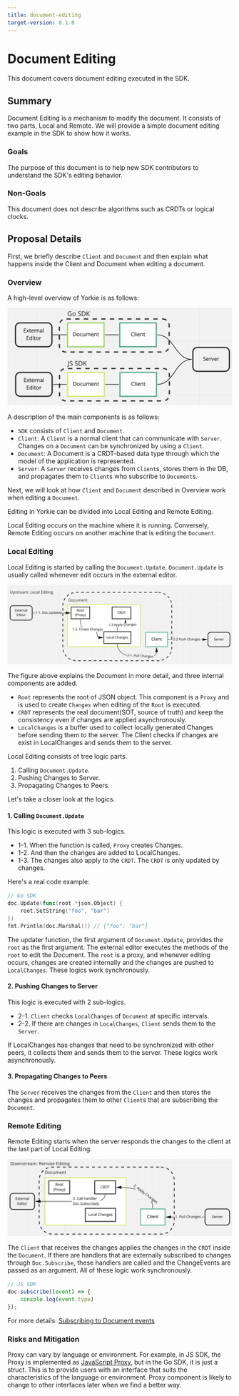 ```yaml
---
title: document-editing
target-version: 0.1.0
---
```


# Document Editing

This document covers document editing executed in the SDK.

## Summary

Document Editing is a mechanism to modify the document. It consists of two parts, Local and Remote.
We will provide a simple document editing example in the SDK to show how it works.

### Goals

The purpose of this document is to help new SDK contributors to understand the SDK's editing behavior.

### Non-Goals

This document does not describe algorithms such as CRDTs or logical clocks.

## Proposal Details

First, we briefly describe `Client` and `Document` and then explain what happens inside the Client and Document when editing a document.

### Overview

A high-level overview of Yorkie is as follows:

![document-editing-overview](media/document-editing-overview.png)

A description of the main components is as follows:
- `SDK` consists of `Client` and `Document`.
- `Client`: A `Client` is a normal client that can communicate with `Server`. Changes on a `Document` can be synchronized by using a `Client`.
- `Document`: A Document is a CRDT-based data type through which the model of the application is represented.
- `Server`: A `Server` receives changes from `Client`s, stores them in the DB, and propagates them to `Client`s who subscribe to `Document`s.

Next, we will look at how `Client` and `Document` described in Overview work when editing a `Document`.

Editing in Yorkie can be divided into Local Editing and Remote Editing.

Local Editing occurs on the machine where it is running. Conversely, Remote Editing occurs on another machine that is editing the `Document`.

### Local Editing

Local Editing is started by calling the `Document.Update`. `Document.Update` is usually called whenever edit occurs in the external editor.

![document-editing-upstream](media/document-editing-upstream.png)

The figure above explains the Document in more detail, and three internal components are added.

- `Root` represents the root of JSON object. This component is a `Proxy` and is used to create `Changes` when editing of the `Root` is executed.
- `CRDT` represents the real document(SOT, source of truth) and keep the consistency even if changes are applied asynchronously.
- `LocalChanges` is a buffer used to collect locally generated Changes before sending them to the server. The Client checks if changes are exist in LocalChanges and sends them to the server.

Local Editing consists of tree logic parts.

1. Calling `Document.Update`.
2. Pushing Changes to Server.
3. Propagating Changes to Peers.

Let's take a closer look at the logics.

#### 1. Calling `Document.Update`

This logic is executed with 3 sub-logics.

- 1-1. When the function is called, `Proxy` creates Changes.
- 1-2. And then the changes are added to LocalChanges.
- 1-3. The changes also apply to the `CRDT`. The `CRDT` is only updated by changes.

Here's a real code example:

```go
// Go SDK
doc.Update(func(root *json.Object) {
    root.SetString("foo", "bar")
})
fmt.Println(doc.Marshal()) // {"foo": "bar"}
```

The updater function, the first argument of `Document.Update`, provides the `root` as the first argument. The external editor executes the methods of the `root` to edit the Document. The `root` is a proxy, and whenever editing occurs, changes are created internally and the changes are pushed to `LocalChanges`. These logics work synchronously.

#### 2. Pushing Changes to Server

This logic is executed with 2 sub-logics.

- 2-1. `Client` checks `LocalChanges` of `Document` at specific intervals.
- 2-2. If there are changes in `LocalChanges`, `Client` sends them to the `Server`.

If LocalChanges has changes that need to be synchronized with other peers, it collects them and sends them to the server. These logics work asynchronously.

#### 3. Propagating Changes to Peers

The `Server` receives the changes from the `Client` and then stores the changes and propagates them to other `Client`s that are subscribing the `Document`.

### Remote Editing

Remote Editing starts when the server responds the changes to the client at the last part of Local Editing.

![document-editing-downstream](media/document-editing-downstream.png)

The `Client` that receives the changes applies the changes in the `CRDT` inside the `Document`. If there are handlers that are externally subscribed to changes through `Doc.Subscribe`, these handlers are called and the ChangeEvents are passed as an argument. All of these logic work synchronously.

```js
// JS SDK
doc.subscribe((event) => {
    console.log(event.type)
});
```

For more details: [Subscribing to Document events](https://yorkie.dev/docs/js-sdk#subscribing-to-document-events)

### Risks and Mitigation

Proxy can vary by language or environment. For example, in JS SDK, the Proxy is implemented as [JavaScript Proxy](https://developer.mozilla.org/en-US/docs/Web/JavaScript/Reference/Global_Objects/Proxy), but in the Go SDK, it is just a struct.
This is to provide users with an interface that suits the characteristics of the language or environment. Proxy component is likely to change to other interfaces later when we find a better way.
